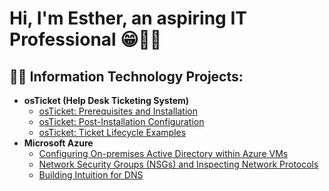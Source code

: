 <h1>Hi, I'm Esther, an aspiring IT Professional 😁👋🏾</h1>

<h2>👨‍💻 Information Technology Projects:</h2>

- <b>osTicket (Help Desk Ticketing System)</b>
  - [osTicket: Prerequisites and Installation](https://github.com/estherexantus/osticket-prereqs)
  - [osTicket: Post-Installation Configuration](https://github.com/estherexantus/post-install-config)
  - [osTicket: Ticket Lifecycle Examples](https://github.com/estherexantus/ticket-lifecycle)
- <b>Microsoft Azure</b>
  - [Configuring On-premises Active Directory within Azure VMs](https://github.com/estherexantus/configure-ad)
  - [Network Security Groups (NSGs) and Inspecting Network Protocols](https://github.com/estherexantus/azure-network-protocols)
  - [Building Intuition for DNS](https://github.com/estherexantus/azure-network-protocols)
